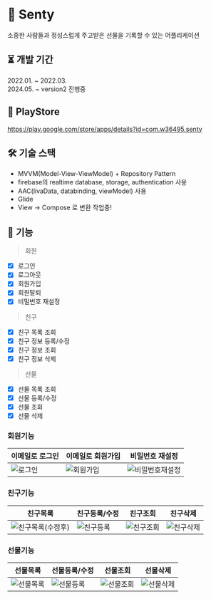 # 🎁 Senty
소중한 사람들과 정성스럽게 주고받은 선물을 기록할 수 있는 어플리케이션  

⏳ 개발 기간
---
2022.01. ~ 2022.03.  
2024.05. ~ version2 진행중

🚀 PlayStore
---
https://play.google.com/store/apps/details?id=com.w36495.senty

🛠 기술 스택
---
- MVVM(Model-View-ViewModel) + Repository Pattern
- firebase의 realtime database, storage, authentication 사용
- AAC(livaData, databinding, viewModel) 사용
- Glide
- View -> Compose 로 변환 작업중!
    
💪 기능  
---
> 회원  
- [x] 로그인  
- [x] 로그아웃
- [x] 회원가입
- [x] 회원탈퇴
- [x] 비밀번호 재설정
  
> 친구  
- [x] 친구 목록 조회
- [x] 친구 정보 등록/수정
- [x] 친구 정보 조회
- [x] 친구 정보 삭제  
  
> 선물  
- [x] 선물 목록 조회
- [x] 선물 등록/수정
- [x] 선물 조회
- [x] 선물 삭제  
 
 ### 회원기능  
 |이메일로 로그인|이메일로 회원가입|비밀번호 재설정|  
 |--|--|--|
 |![로그인](https://github.com/w36495/Senty/assets/52291662/abe361c2-4cac-4995-a0a7-76580076816b)|![회원가입](https://github.com/w36495/Senty/assets/52291662/e6a209ed-2e37-4e1d-99b3-8ecebd23e23c)|![비밀번호재설정](https://github.com/w36495/Senty/assets/52291662/a18337aa-6b61-451e-821e-29404a238af1)|  
   
 ### 친구기능  
 |친구목록|친구등록/수정|친구조회|친구삭제|
 |-|-|-|-|
 |![친구목록(수정후)](https://user-images.githubusercontent.com/52291662/152778208-c9075d7e-2697-4319-9a7f-1fd5a137dbdd.png)|![친구등록](https://user-images.githubusercontent.com/52291662/152778202-f64fe6b9-650e-441c-9243-f8a25c5d767b.png)|![친구조회](https://user-images.githubusercontent.com/52291662/152778224-d8e4ad1e-3623-4c79-887f-d3b9c925d3ff.png)|![친구삭제](https://user-images.githubusercontent.com/52291662/152957284-a60e2e2f-4f4a-4837-8aad-bb2b576f17f4.png)|  
   
 ### 선물기능  
 |선물목록|선물등록/수정|선물조회|선물삭제|  
 |--|--|--|--|  
 |![선물목록](https://user-images.githubusercontent.com/52291662/152778511-ee2c219b-c65c-4b2d-ab16-d18075c0e2e1.png)|![선물등록](https://user-images.githubusercontent.com/52291662/152778523-24b0e7f1-04f9-45e9-9fe4-fc2351e4ee8e.png)|![선물조회](https://user-images.githubusercontent.com/52291662/152778537-8f2d0b5a-015c-4eb8-8151-2f1d56d9f031.png)|![선물삭제](https://user-images.githubusercontent.com/52291662/152957272-1300621e-d042-4f5b-97b1-d3a9aad292b5.png)|  

